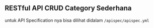 ## RESTful API CRUD Category Sederhana

untuk API Specification nya bisa dilihat didalam `/apispec/apispec.yml`